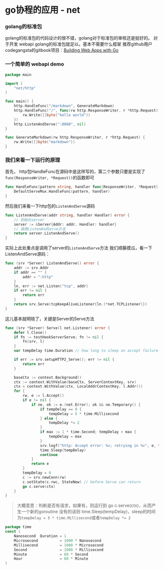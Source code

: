 # go协程的应用 - net

### golang的标准包
golang的标准包的代码设计的很不错，golang对于标准包的审核还是挺好的。
对于开发 webapi golang的标准包就足以。基本不需要什么框架
推荐github用户codegangsta的gitbook项目：[Building Web Apps with Go](https://www.gitbook.com/book/codegangsta/building-web-apps-with-go/details)

### 一个简单的 webapi demo
```go
package main

import (
	"net/http"
)

func main() {
	http.HandleFunc("/markdown", GenerateMarkdown)
	http.HandleFunc("/", func(rw http.ResponseWriter, r *http.Request) {
		rw.Write([]byte("hello world"))
	})
	http.ListenAndServe(":8080", nil)
}

func GenerateMarkdown(rw http.ResponseWriter, r *http.Request) {
	rw.Write([]byte("markdown"))
}
```

### 我们来看一下运行的原理

首先， http包HandleFunc在源码中是这样写的，第二个参数只要是实现了`func(ResponseWriter, *Request))`的函数即可
```go
func HandleFunc(pattern string, handler func(ResponseWriter, *Request)) {
	DefaultServeMux.HandleFunc(pattern, handler)
}
```

然后我们来看一下http包的`ListenAndServe`源码
```go
func ListenAndServe(addr string, handler Handler) error {
    // 初始化server
	server := &Server{Addr: addr, Handler: handler}
    // 调用ListenAndServe方法
	return server.ListenAndServe()
}
```

实际上此处重点是调用了server的`ListenAndServe`方法
我们顺藤摸瓜，看一下ListenAndServe源码：
```go
func (srv *Server) ListenAndServe() error {
	addr := srv.Addr
	if addr == "" {
		addr = ":http"
	}
	ln, err := net.Listen("tcp", addr)
	if err != nil {
		return err
	}
	return srv.Serve(tcpKeepAliveListener{ln.(*net.TCPListener)})
}
```

这儿基本就明晓了，关键是Server的Serve方法
```go
func (srv *Server) Serve(l net.Listener) error {
	defer l.Close()
	if fn := testHookServerServe; fn != nil {
		fn(srv, l)
	}
	var tempDelay time.Duration // how long to sleep on accept failure

	if err := srv.setupHTTP2_Serve(); err != nil {
		return err
	}

	baseCtx := context.Background()
	ctx := context.WithValue(baseCtx, ServerContextKey, srv)
	ctx = context.WithValue(ctx, LocalAddrContextKey, l.Addr())
	for {
		rw, e := l.Accept()
		if e != nil {
			if ne, ok := e.(net.Error); ok && ne.Temporary() {
				if tempDelay == 0 {
					tempDelay = 5 * time.Millisecond
				} else {
					tempDelay *= 2
				}
				if max := 1 * time.Second; tempDelay > max {
					tempDelay = max
				}
				srv.logf("http: Accept error: %v; retrying in %v", e, tempDelay)
				time.Sleep(tempDelay)
				continue
			}
			return e
		}
		tempDelay = 0
		c := srv.newConn(rw)
		c.setState(c.rwc, StateNew) // before Serve can return
		go c.serve(ctx)
	}
}
```
>大概意思：判断是否有请求，如果有，则运行到 go c.serve(ctx)，从而产生一个新的goroutine
没有的话则 time.Sleep(tempDelay)，sleep的时间为`tempDelay = 5 * time.Millisecond`或者`tempDelay *= 2`
```go
package time
const (
	Nanosecond  Duration = 1
	Microsecond          = 1000 * Nanosecond
	Millisecond          = 1000 * Microsecond
	Second               = 1000 * Millisecond
	Minute               = 60 * Second
	Hour                 = 60 * Minute
)
```